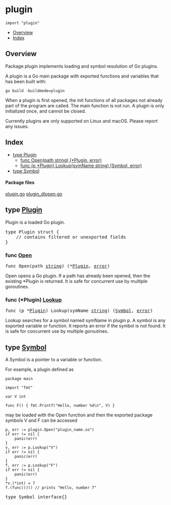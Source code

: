 

# plugin
`import "plugin"`

* [Overview](#pkg-overview)
* [Index](#pkg-index)

## <a id="pkg-overview">Overview</a>
Package plugin implements loading and symbol resolution of Go plugins.

A plugin is a Go main package with exported functions and variables that
has been built with:


	go build -buildmode=plugin

When a plugin is first opened, the init functions of all packages not
already part of the program are called. The main function is not run.
A plugin is only initialized once, and cannot be closed.

Currently plugins are only supported on Linux and macOS.
Please report any issues.




## <a id="pkg-index">Index</a>
* [type Plugin](#Plugin)
  * [func Open(path string) (*Plugin, error)](#Open)
  * [func (p *Plugin) Lookup(symName string) (Symbol, error)](#Plugin.Lookup)
* [type Symbol](#Symbol)




#### <a id="pkg-files">Package files</a>
[plugin.go](https://golang.org/src/plugin/plugin.go) [plugin_dlopen.go](https://golang.org/src/plugin/plugin_dlopen.go) 








## <a id="Plugin">type</a> [Plugin](https://golang.org/src/plugin/plugin.go?s=720:902#L11)
Plugin is a loaded Go plugin.


<pre>type Plugin struct {
    <span class="comment">// contains filtered or unexported fields</span>
}
</pre>









### <a id="Open">func</a> [Open](https://golang.org/src/plugin/plugin.go?s=1065:1104#L21)
<pre>func Open(path <a href="/pkg/builtin/#string">string</a>) (*<a href="#Plugin">Plugin</a>, <a href="/pkg/builtin/#error">error</a>)</pre>
Open opens a Go plugin.
If a path has already been opened, then the existing *Plugin is returned.
It is safe for concurrent use by multiple goroutines.






### <a id="Plugin.Lookup">func</a> (\*Plugin) [Lookup](https://golang.org/src/plugin/plugin.go?s=1346:1401#L29)
<pre>func (p *<a href="#Plugin">Plugin</a>) Lookup(symName <a href="/pkg/builtin/#string">string</a>) (<a href="#Symbol">Symbol</a>, <a href="/pkg/builtin/#error">error</a>)</pre>
Lookup searches for a symbol named symName in plugin p.
A symbol is any exported variable or function.
It reports an error if the symbol is not found.
It is safe for concurrent use by multiple goroutines.




## <a id="Symbol">type</a> [Symbol](https://golang.org/src/plugin/plugin.go?s=2020:2043#L62)
A Symbol is a pointer to a variable or function.

For example, a plugin defined as


	package main
	
	import "fmt"
	
	var V int
	
	func F() { fmt.Printf("Hello, number %d\n", V) }

may be loaded with the Open function and then the exported package
symbols V and F can be accessed


	p, err := plugin.Open("plugin_name.so")
	if err != nil {
		panic(err)
	}
	v, err := p.Lookup("V")
	if err != nil {
		panic(err)
	}
	f, err := p.Lookup("F")
	if err != nil {
		panic(err)
	}
	*v.(*int) = 7
	f.(func())() // prints "Hello, number 7"


<pre>type Symbol interface{}</pre>
















